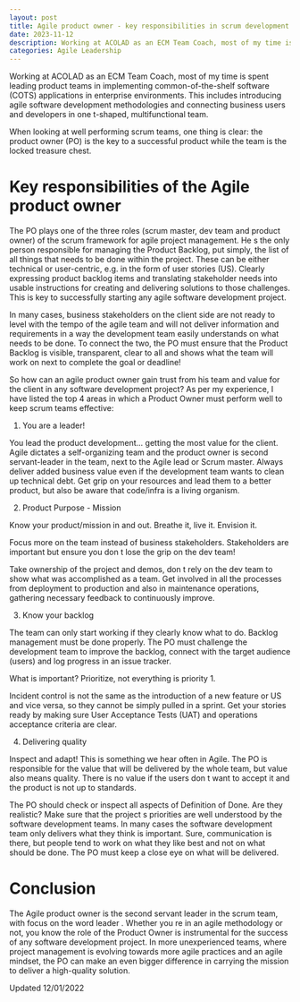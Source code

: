 ```yaml
---
layout: post
title: Agile product owner - key responsibilities in scrum development teams
date: 2023-11-12 
description: Working at ACOLAD as an ECM Team Coach, most of my time is spent leading product teams in implementing common-of-the-shelf software (COTS) applications in enterprise environments. This includes introducing agile software development methodologies and connecting business users and developers in one t-shaped, multifunctional team.
categories: Agile Leadership
---
```


Working at ACOLAD as an ECM Team Coach, most of my time is spent leading product teams in implementing common-of-the-shelf software (COTS) applications in enterprise environments. This includes introducing agile software development methodologies and connecting business users and developers in one t-shaped, multifunctional team.

When looking at well performing scrum teams, one thing is clear: the product owner (PO) is the key to a successful product while the team is the locked treasure chest.

# Key responsibilities of the Agile product owner

The PO plays one of the three roles (scrum master, dev team and product owner) of the scrum framework for agile project management. He s the only person responsible for managing the Product Backlog, put simply, the list of all things that needs to be done within the project. These can be either technical or user-centric, e.g. in the form of user stories (US). Clearly expressing product backlog items and translating stakeholder needs into usable instructions for creating and delivering solutions to those challenges. This is key to successfully starting any agile software development project.

In many cases, business stakeholders on the client side are not ready to level with the tempo of the agile team and will not deliver information and requirements in a way the development team easily understands on what needs to be done. To connect the two, the PO must ensure that the Product Backlog is visible, transparent, clear to all and shows what the team will work on next to complete the goal or deadline!

So how can an agile product owner gain trust from his team and value for the client in any software development project? As per my experience, I have listed the top 4 areas in which a Product Owner must perform well to keep scrum teams effective:

1. You are a leader!

You lead the product development... getting the most value for the client. Agile dictates a self-organizing team and the product owner is second servant-leader in the team, next to the Agile lead or Scrum master. Always deliver added business value even if the development team wants to clean up technical debt. Get grip on your resources and lead them to a better product, but also be aware that code/infra is a living organism.

2. Product Purpose - Mission

Know your product/mission in and out. Breathe it, live it. Envision it.

Focus more on the team instead of business stakeholders. Stakeholders are important but ensure you don t lose the grip on the dev team!

Take ownership of the project and demos, don t rely on the dev team to show what was accomplished as a team. Get involved in all the processes from deployment to production and also in maintenance operations, gathering necessary feedback to continuously improve.

3. Know your backlog

The team can only start working if they clearly know what to do. Backlog management must be done properly. The PO must challenge the development team to improve the backlog, connect with the target audience (users) and log progress in an issue tracker. 

What is important? Prioritize, not everything is priority 1.

Incident control is not the same as the introduction of a new feature or US and vice versa, so they cannot be simply pulled in a sprint.
Get your stories ready by making sure User Acceptance Tests (UAT) and operations acceptance criteria are clear.

4. Delivering quality

Inspect and adapt! This is something we hear often in Agile. The PO is responsible for the value that will be delivered by the whole team, but value also means quality. There is no value if the users don t want to accept it and the product is not up to standards.

The PO should check or inspect all aspects of Definition of Done. Are they realistic? Make sure that the project s priorities are well understood by the software development teams. In many cases the software development team only delivers what they think is important. Sure, communication is there, but people tend to work on what they like best and not on what should be done. The PO must keep a close eye on what will be delivered.

# Conclusion

The Agile product owner is the second servant leader in the scrum team, with focus on the word leader . Whether you re in an agile methodology or not, you know the role of the Product Owner is instrumental for the success of any software development project. In more unexperienced teams, where project management is evolving towards more agile practices and an agile mindset, the PO can make an even bigger difference in carrying the mission to deliver a high-quality solution.

Updated 12/01/2022